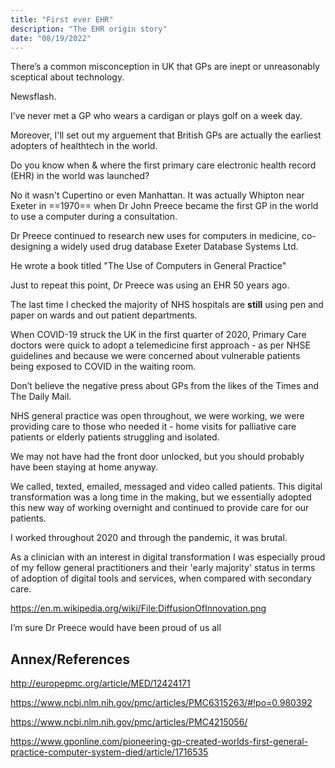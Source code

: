 ```yaml
---
title: "First ever EHR"
description: "The EHR origin story"
date: "08/19/2022"
---
```


There’s a common misconception in UK that GPs are inept or unreasonably sceptical about technology.

Newsflash.

I’ve never met a GP who wears a cardigan or plays golf on a week day.

Moreover, I'll set out my arguement that British GPs are actually the earliest adopters of healthtech in the world.

Do you know when & where the first primary care electronic health record (EHR) in the world was launched?

No it wasn't Cupertino or even Manhattan. It was actually Whipton near Exeter in ==1970== when Dr John Preece became the first GP in the world to use a computer during a consultation.

Dr Preece continued to research new uses for computers in medicine, co-designing a widely used drug database Exeter Database Systems Ltd.

He wrote a book titled "The Use of Computers in General Practice"

Just to repeat this point, Dr Preece was using an EHR 50 years ago.

The last time I checked the majority of NHS hospitals are **still** using pen and paper on wards and out patient departments.

When COVID-19 struck the UK in the first quarter of 2020, Primary Care doctors were quick to adopt a telemedicine first approach - as per NHSE guidelines and because we were concerned about vulnerable patients being exposed to COVID in the waiting room.

Don’t believe the negative press about GPs from the likes of the Times and The Daily Mail.

NHS general practice was open throughout, we were working, we were providing care to those who needed it - home visits for palliative care patients or elderly patients struggling and isolated.

We may not have had the front door unlocked, but you should probably have been staying at home anyway.

We called, texted, emailed, messaged and video called patients. This digital transformation was a long time in the making, but we essentially adopted this new way of working overnight and continued to provide care for our patients.

I worked throughout 2020 and through the pandemic, it was brutal.

As a clinician with an interest in digital transformation I was especially proud of my fellow general practitioners and their 'early majority' status in terms of adoption of digital tools and services, when compared with secondary care.

https://en.m.wikipedia.org/wiki/File:DiffusionOfInnovation.png

I’m sure Dr Preece would have been proud of us all

## Annex/References

http://europepmc.org/article/MED/12424171

https://www.ncbi.nlm.nih.gov/pmc/articles/PMC6315263/#!po=0.980392

https://www.ncbi.nlm.nih.gov/pmc/articles/PMC4215056/

https://www.gponline.com/pioneering-gp-created-worlds-first-general-practice-computer-system-died/article/1716535
